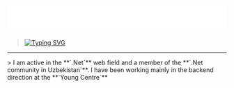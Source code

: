 <h1 align="center">
  <img src="https://github.com/AslanbekHasanov/AslanbekHasanov/blob/main/name.svg" />
</h1>

> [![Typing SVG](https://readme-typing-svg.herokuapp.com?font=Fira+Code&pause=1000&color=6413F7&center=true&random=false&width=435&lines=Hi+there%2C+I'm+Aslanbek+%F0%9F%91%8B;I+am+a+.Net+developer%F0%9F%92%BB)](https://git.io/typing-svg)
<hr>
> I am active in the **`.Net`** web field and a member of the **`.Net community in Uzbekistan`**. I have been working mainly in the backend direction at the **`Young Centre`**
<br/>
</br>
